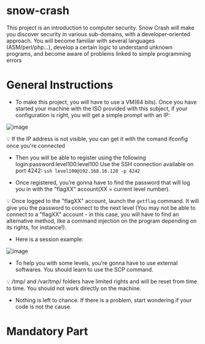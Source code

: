 # snow-crash
This project is an introduction to computer security. Snow Crash will make you discover security in various sub-domains, with a developer-oriented approach. You will become familiar with several languages (ASM/perl/php…), develop a certain logic to understand unknown programs, and become aware of problems linked to simple programming errors

# General Instructions
- To make this project, you will have to use a VM(64 bits). Once you have started
your machine with the ISO provided with this subject, if your configuration is right,
you will get a simple prompt with an IP:

![image](https://github.com/user-attachments/assets/a3ecb991-3888-4394-8774-3eb05dac7028)

  💡 If the IP address is not visible, you can get it with the comand ifconfig once you're connected

- Then you will be able to register using the following login:password:level100:level100
  Use the SSH connection available on port 4242: `ssh level100@192.168.16.128 -p 4242`

- Once registered, you’re gonna have to find the password that will log you in with
the "flagXX" account(XX = current level number).

💡 Once logged to the "flagXX" account, launch the `getflag` command.
  It will give you the password to connect to the next level (You may
  not be able to connect to a "flagXX" account - in this case, you will
  have to find an alternative method, like a command injection on the
  program depending on its rights, for instance!).

- Here is a session example:
  
![image](https://github.com/user-attachments/assets/328f9b80-8747-4e0d-b3ef-1fbe713a2e0b)

- To help you with some levels, you’re gonna have to use external softwares. You
should learn to use the SCP command.

 💡 /tmp/ and /var/tmp/ folders have limited rights and will be reset
from time to time. You should not work directly on the machine.

- Nothing is left to chance. If there is a problem, start wondering if your code is not
the cause.

# Mandatory Part
